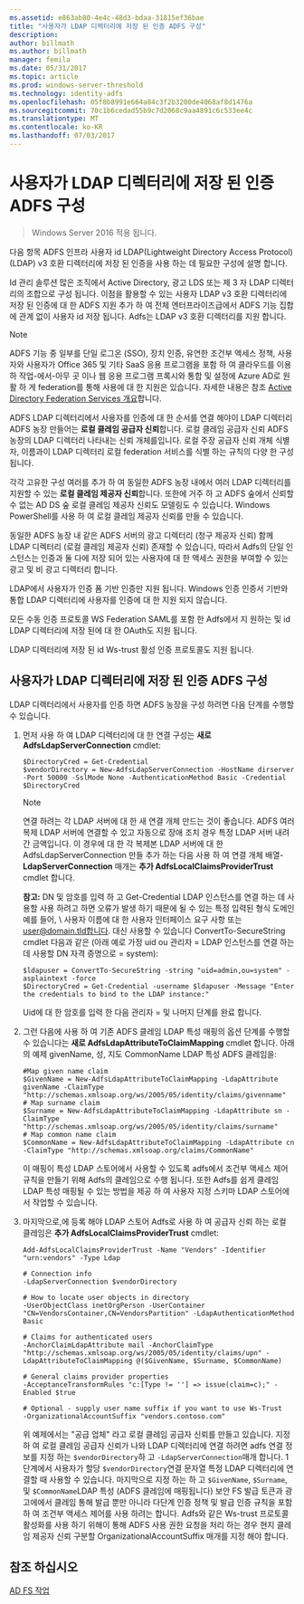 ```yaml
---
ms.assetid: e863ab80-4e4c-48d3-bdaa-31815ef36bae
title: "사용자가 LDAP 디렉터리에 저장 된 인증 ADFS 구성"
description: 
author: billmath
ms.author: billmath
manager: femila
ms.date: 05/31/2017
ms.topic: article
ms.prod: windows-server-threshold
ms.technology: identity-adfs
ms.openlocfilehash: 05f8b8991e664a84c3f2b3200de4068af8d1476a
ms.sourcegitcommit: 70c1b6cedad55b9c7d2068c9aa4891c6c533ee4c
ms.translationtype: MT
ms.contentlocale: ko-KR
ms.lasthandoff: 07/03/2017
---
```

# <a name="configure-ad-fs-to-authenticate-users-stored-in-ldap-directories"></a>사용자가 LDAP 디렉터리에 저장 된 인증 ADFS 구성

>Windows Server 2016 적용 됩니다.

다음 항목 ADFS 인프라 사용자 id LDAP(Lightweight Directory Access Protocol) (LDAP) v3 호환 디렉터리에 저장 된 인증을 사용 하는 데 필요한 구성에 설명 합니다.

Id 관리 솔루션 많은 조직에서 Active Directory, 광고 LDS 또는 제 3 자 LDAP 디렉터리의 조합으로 구성 됩니다. 이점을 활용할 수 있는 사용자 LDAP v3 호환 디렉터리에 저장 된 인증에 대 한 ADFS 지원 추가 하 여 전체 엔터프라이즈급에서 ADFS 기능 집합에 관계 없이 사용자 id 저장 됩니다. Adfs는 LDAP v3 호환 디렉터리를 지원 합니다.

> [!NOTE]
> ADFS 기능 중 일부를 단일 로그온 (SSO), 장치 인증, 유연한 조건부 액세스 정책, 사용자와 사용자가 Office 365 및 기타 SaaS 응용 프로그램을 포함 하 여 클라우드를 이용 하 작업-에서-아무 곳 이나 웹 응용 프로그램 프록시와 통합 및 설정에 Azure AD로 원활 하 게 federation를 통해 사용에 대 한 지원은 있습니다.  자세한 내용은 참조 [Active Directory Federation Services 개요](../../ad-fs/AD-FS-2016-Overview.md)합니다.

ADFS LDAP 디렉터리에서 사용자를 인증에 대 한 순서를 연결 해야이 LDAP 디렉터리 ADFS 농장 만들어는 **로컬 클레임 공급자 신뢰**합니다.  로컬 클레임 공급자 신뢰 ADFS 농장의 LDAP 디렉터리 나타내는 신뢰 개체를입니다. 로컬 주장 공급자 신뢰 개체 식별자, 이름과이 LDAP 디렉터리 로컬 federation 서비스를 식별 하는 규칙의 다양 한 구성 됩니다.

각각 고유한 구성 여러를 추가 하 여 동일한 ADFS 농장 내에서 여러 LDAP 디렉터리를 지원할 수 있는 **로컬 클레임 제공자 신뢰**합니다. 또한에 거주 하 고 ADFS 숲에서 신뢰할 수 없는 AD DS 숲 로컬 클레임 제공자 신뢰도 모델링도 수 있습니다. Windows PowerShell를 사용 하 여 로컬 클레임 제공자 신뢰를 만들 수 있습니다.

동일한 ADFS 농장 내 같은 ADFS 서버의 광고 디렉터리 (청구 제공자 신뢰) 함께 LDAP 디렉터리 (로컬 클레임 제공자 신뢰) 존재할 수 있습니다, 따라서 Adfs의 단일 인스턴스는 인증과 둘 다에 저장 되어 있는 사용자에 대 한 액세스 권한을 부여할 수 있는 광고 및 비 광고 디렉터리 합니다.

LDAP에서 사용자가 인증 폼 기반 인증만 지원 됩니다. Windows 인증 인증서 기반와 통합 LDAP 디렉터리에 사용자를 인증에 대 한 지원 되지 않습니다.

모든 수동 인증 프로토콜 WS Federation SAML를 포함 한 Adfs에서 지 원하는 및 id LDAP 디렉터리에 저장 된에 대 한 OAuth도 지원 됩니다.

LDAP 디렉터리에 저장 된 id Ws-trust 활성 인증 프로토콜도 지원 됩니다.

## <a name="configure-ad-fs-to-authenticate-users-stored-in-an-ldap-directory"></a>사용자가 LDAP 디렉터리에 저장 된 인증 ADFS 구성
LDAP 디렉터리에서 사용자를 인증 하면 ADFS 농장을 구성 하려면 다음 단계를 수행할 수 있습니다.

1.  먼저 사용 하 여 LDAP 디렉터리에 대 한 연결 구성는 **새로 AdfsLdapServerConnection** cmdlet:

    ```
    $DirectoryCred = Get-Credential
    $vendorDirectory = New-AdfsLdapServerConnection -HostName dirserver -Port 50000 -SslMode None -AuthenticationMethod Basic -Credential $DirectoryCred
    ```

    > [!NOTE]
    > 연결 하려는 각 LDAP 서버에 대 한 새 연결 개체 만드는 것이 좋습니다. ADFS 여러 복제 LDAP 서버에 연결할 수 있고 자동으로 장애 조치 경우 특정 LDAP 서버 내려간 금액입니다. 이 경우에 대 한 각 복제본 LDAP 서버에 대 한 AdfsLdapServerConnection 만들 추가 하는 다음 사용 하 여 연결 개체 배열-**LdapServerConnection** 매개는 **추가 AdfsLocalClaimsProviderTrust** cmdlet 합니다.

    **참고:** DN 및 암호를 입력 하 고 Get-Credential LDAP 인스턴스를 연결 하는 데 사용할 사용 하려고 하면 오류가 발생 하기 때문에 될 수 있는 특정 입력된 형식 도메인 예를 들어, \ 사용자 이름에 대 한 사용자 인터페이스 요구 사항 또는 user@domain.tld합니다. 대신 사용할 수 있습니다 ConvertTo-SecureString cmdlet 다음과 같은 (아래 예로 가정 uid ou 관리자 = LDAP 인스턴스를 연결 하는 데 사용할 DN 자격 증명으로 = system):

    ```
    $ldapuser = ConvertTo-SecureString -string "uid=admin,ou=system" -asplaintext -force
    $DirectoryCred = Get-Credential -username $ldapuser -Message "Enter the credentials to bind to the LDAP instance:"
    ```

    Uid에 대 한 암호를 입력 한 다음 관리자 = 및 나머지 단계를 완료 합니다.

2.  그런 다음에 사용 하 여 기존 ADFS 클레임 LDAP 특성 매핑의 옵션 단계를 수행할 수 있습니다는 **새로 AdfsLdapAttributeToClaimMapping** cmdlet 합니다. 아래의 예제 givenName, 성, 지도 CommonName LDAP 특성 ADFS 클레임을:

    ```
    #Map given name claim
    $GivenName = New-AdfsLdapAttributeToClaimMapping -LdapAttribute givenName -ClaimType "http://schemas.xmlsoap.org/ws/2005/05/identity/claims/givenname"
    # Map surname claim
    $Surname = New-AdfsLdapAttributeToClaimMapping -LdapAttribute sn -ClaimType "http://schemas.xmlsoap.org/ws/2005/05/identity/claims/surname"
    # Map common name claim
    $CommonName = New-AdfsLdapAttributeToClaimMapping -LdapAttribute cn -ClaimType "http://schemas.xmlsoap.org/claims/CommonName"
    ```

    이 매핑이 특성 LDAP 스토어에서 사용할 수 있도록 adfs에서 조건부 액세스 제어 규칙을 만들기 위해 Adfs의 클레임으로 수행 됩니다. 또한 Adfs를 쉽게 클레임 LDAP 특성 매핑될 수 있는 방법을 제공 하 여 사용자 지정 스키마 LDAP 스토어에서 작업할 수 있습니다.

3.  마지막으로,에 등록 해야 LDAP 스토어 Adfs로 사용 하 여 공급자 신뢰 하는 로컬 클레임은 **추가 AdfsLocalClaimsProviderTrust** cmdlet:

    ```
    Add-AdfsLocalClaimsProviderTrust -Name "Vendors" -Identifier "urn:vendors" -Type Ldap

    # Connection info
    -LdapServerConnection $vendorDirectory 

    # How to locate user objects in directory
    -UserObjectClass inetOrgPerson -UserContainer "CN=VendorsContainer,CN=VendorsPartition" -LdapAuthenticationMethod Basic 

    # Claims for authenticated users
    -AnchorClaimLdapAttribute mail -AnchorClaimType "http://schemas.xmlsoap.org/ws/2005/05/identity/claims/upn" -LdapAttributeToClaimMapping @($GivenName, $Surname, $CommonName) 

    # General claims provider properties
    -AcceptanceTransformRules "c:[Type != ''] => issue(claim=c);" -Enabled $true 

    # Optional - supply user name suffix if you want to use Ws-Trust
    -OrganizationalAccountSuffix "vendors.contoso.com"

    ```

    위 예제에서는 "공급 업체" 라고 로컬 클레임 공급자 신뢰를 만들고 있습니다. 지정 하 여 로컬 클레임 공급자 신뢰가 나와 LDAP 디렉터리에 연결 하려면 adfs 연결 정보를 지정 하는 `$vendorDirectory`하 고 `-LdapServerConnection`매개 합니다. 1 단계에서 사용자가 할당 `$vendorDirectory`연결 문자열 특정 LDAP 디렉터리에 연결할 때 사용할 수 있습니다. 마지막으로 지정 하는 하 고 `$GivenName`, `$Surname`, 및 `$CommonName`LDAP 특성 (ADFS 클레임에 매핑됩니다) 보안 FS 발급 토큰과 광고에에서 클레임 통해 발급 뿐만 아니라 다단계 인증 정책 및 발급 인증 규칙을 포함 하 여 조건부 액세스 제어를 사용 하려는 합니다. Adfs와 같은 Ws-trust 프로토콜 활성화를 사용 하기 위해이 통해 ADFS 사용 권한 요청을 처리 하는 경우 현지 클레임 제공자 신뢰 구분할 OrganizationalAccountSuffix 매개를 지정 해야 합니다.

## <a name="see-also"></a>참조 하십시오
[AD FS 작업](../../ad-fs/AD-FS-2016-Operations.md)


